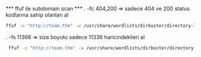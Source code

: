 *** ffuf ile subdomain scan ***
. -fc 404,200 => sadece 404 ve 200 status kodlarına sahip olanları al

``` bash
ffuf -u "http://team.thm" -w /usr/share/wordlists/dirbuster/directory-list-2.3-medium.txt -H 'Host: FUZZ.team.thm' -fc 404,200
```


. -fs 11366 => size boyutu sadece 11336 haricindekileri al
``` bash
 ffuf -u "http://team.thm" -w /usr/share/wordlists/dirbuster/directory-list-2.3-medium.txt -H 'Host: FUZZ.team.thm' -fs 11366
```
